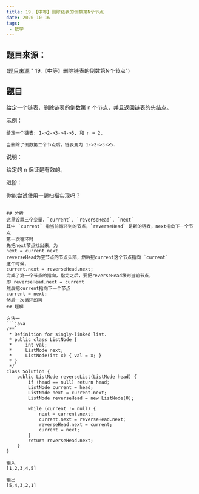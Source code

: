 ```yaml
---
title: 19.【中等】删除链表的倒数第N个节点
date: 2020-10-16
tags:
 - 数学
---
```


## 题目来源：
([题目来源](https://leetcode-cn.com/problems/remove-nth-node-from-end-of-list/comments/) " 19.【中等】删除链表的倒数第N个节点")

## 题目
给定一个链表，删除链表的倒数第 n 个节点，并且返回链表的头结点。

示例：
```
给定一个链表: 1->2->3->4->5, 和 n = 2.

当删除了倒数第二个节点后，链表变为 1->2->3->5.
```
说明：

给定的 n 保证是有效的。

进阶：

你能尝试使用一趟扫描实现吗？
```

## 分析
这里设置三个变量，`current`, `reverseHead`, `next`
其中 `current` 指当前循环到的节点，`reverseHead` 是新的链表，next指向下一个节点
第一次循环时
先把next节点找出来，为
next = current.next
reverseHead为空节点的节点头部，然后把current这个节点指向 `current`
这个时候，
current.next = reverseHead.next;
完成了第一个节点的指向，指完之后，要把reverseHead移到当前节点，
即 reverseHead.next = current
然后把current指向下一个节点
current = next;
然后一次循环即可
## 题解

方法一
```java
/**
 * Definition for singly-linked list.
 * public class ListNode {
 *     int val;
 *     ListNode next;
 *     ListNode(int x) { val = x; }
 * }
 */
class Solution {
    public ListNode reverseList(ListNode head) {
        if (head == null) return head;
        ListNode current = head;
        ListNode next = current.next;
        ListNode reverseHead = new ListNode(0);

        while (current != null) {
            next = current.next;
            current.next = reverseHead.next;
            reverseHead.next = current;
            current = next;
        }
        return reverseHead.next;
    }
}
```

```
输入
[1,2,3,4,5] 

输出
[5,4,3,2,1]
```